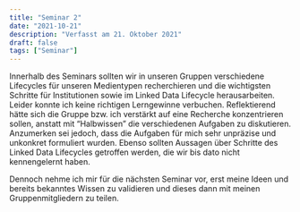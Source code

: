 ```yaml
---
title: "Seminar 2"
date: "2021-10-21"
description: "Verfasst am 21. Oktober 2021"
draft: false
tags: ["Seminar"]
---
```


Innerhalb des Seminars sollten wir in unseren Gruppen verschiedene Lifecycles für unseren Medientypen recherchieren und die wichtigsten Schritte für Institutionen sowie im Linked Data Lifecycle herausarbeiten. Leider konnte ich keine richtigen Lerngewinne verbuchen. Reflektierend hätte sich die Gruppe bzw. ich verstärkt auf eine Recherche konzentrieren sollen, anstatt mit “Halbwissen” die verschiedenen Aufgaben zu diskutieren. Anzumerken sei jedoch, dass die Aufgaben für mich sehr unpräzise und unkonkret formuliert wurden. Ebenso sollten Aussagen über Schritte des Linked Data Lifecycles getroffen werden, die wir bis dato nicht kennengelernt haben.

Dennoch nehme ich mir für die nächsten Seminar vor, erst meine Ideen und bereits bekanntes Wissen zu validieren und dieses dann mit meinen Gruppenmitgliedern zu teilen.
